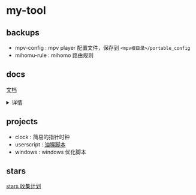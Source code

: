 # my-tool

## backups

- mpv-config : mpv player 配置文件，保存到 `<mpv根目录>/portable_config`
- mihomu-rule : mihomo 路由规则

## docs

[文档](https://tianmuyun.github.io/my-tool/)

<details>
<summary>详情</summary>

- [油猴脚本](/docs/zh-cn/userscript.md)
- [GitHub 文件](/docs//zh-cn/githubfile)
- [Node.js 安装](/docs/zh-cn/nodejs.md)
- [Windows 优化](/docs/zh-cn/windows.md)
- [Windows 符号链接](/docs/zh-cn/symlink.md)

</details>

## projects

- clock : 简易的指针时钟
- userscript : [油猴脚本](/projects/userscript/README.md)
- windows : windows 优化脚本

## stars

[stars 收集计划](./stars/README.md)
